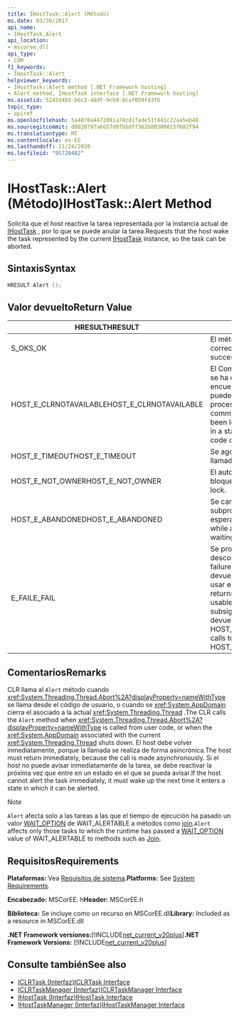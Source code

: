 ```yaml
---
title: IHostTask::Alert (Método)
ms.date: 03/30/2017
api_name:
- IHostTask.Alert
api_location:
- mscoree.dll
api_type:
- COM
f1_keywords:
- IHostTask::Alert
helpviewer_keywords:
- IHostTask::Alert method [.NET Framework hosting]
- Alert method, IHostTask interface [.NET Framework hosting]
ms.assetid: 5245d4b5-b6c3-48df-9cb9-8caf059f43fb
topic_type:
- apiref
ms.openlocfilehash: 5a4870a4472081a78cd1fade51f441c22aa5eb48
ms.sourcegitcommit: d8020797a6657d0fbbdff362b80300815f682f94
ms.translationtype: MT
ms.contentlocale: es-ES
ms.lasthandoff: 11/24/2020
ms.locfileid: "95720482"
---
```

# <a name="ihosttaskalert-method"></a><span data-ttu-id="ff268-102">IHostTask::Alert (Método)</span><span class="sxs-lookup"><span data-stu-id="ff268-102">IHostTask::Alert Method</span></span>

<span data-ttu-id="ff268-103">Solicita que el host reactive la tarea representada por la instancia actual de [IHostTask](ihosttask-interface.md) , por lo que se puede anular la tarea.</span><span class="sxs-lookup"><span data-stu-id="ff268-103">Requests that the host wake the task represented by the current [IHostTask](ihosttask-interface.md) instance, so the task can be aborted.</span></span>  
  
## <a name="syntax"></a><span data-ttu-id="ff268-104">Sintaxis</span><span class="sxs-lookup"><span data-stu-id="ff268-104">Syntax</span></span>  
  
```cpp  
HRESULT Alert ();  
```  
  
## <a name="return-value"></a><span data-ttu-id="ff268-105">Valor devuelto</span><span class="sxs-lookup"><span data-stu-id="ff268-105">Return Value</span></span>  
  
|<span data-ttu-id="ff268-106">HRESULT</span><span class="sxs-lookup"><span data-stu-id="ff268-106">HRESULT</span></span>|<span data-ttu-id="ff268-107">Descripción</span><span class="sxs-lookup"><span data-stu-id="ff268-107">Description</span></span>|  
|-------------|-----------------|  
|<span data-ttu-id="ff268-108">S_OK</span><span class="sxs-lookup"><span data-stu-id="ff268-108">S_OK</span></span>|<span data-ttu-id="ff268-109">El método se devolvió correctamente.</span><span class="sxs-lookup"><span data-stu-id="ff268-109">The method returned successfully.</span></span>|  
|<span data-ttu-id="ff268-110">HOST_E_CLRNOTAVAILABLE</span><span class="sxs-lookup"><span data-stu-id="ff268-110">HOST_E_CLRNOTAVAILABLE</span></span>|<span data-ttu-id="ff268-111">El Common Language Runtime (CLR) no se ha cargado en un proceso o el CLR se encuentra en un estado en el que no puede ejecutar código administrado ni procesar la llamada correctamente.</span><span class="sxs-lookup"><span data-stu-id="ff268-111">The common language runtime (CLR) has not been loaded into a process, or the CLR is in a state in which it cannot run managed code or process the call successfully.</span></span>|  
|<span data-ttu-id="ff268-112">HOST_E_TIMEOUT</span><span class="sxs-lookup"><span data-stu-id="ff268-112">HOST_E_TIMEOUT</span></span>|<span data-ttu-id="ff268-113">Se agotó el tiempo de espera de la llamada.</span><span class="sxs-lookup"><span data-stu-id="ff268-113">The call timed out.</span></span>|  
|<span data-ttu-id="ff268-114">HOST_E_NOT_OWNER</span><span class="sxs-lookup"><span data-stu-id="ff268-114">HOST_E_NOT_OWNER</span></span>|<span data-ttu-id="ff268-115">El autor de la llamada no posee el bloqueo.</span><span class="sxs-lookup"><span data-stu-id="ff268-115">The caller does not own the lock.</span></span>|  
|<span data-ttu-id="ff268-116">HOST_E_ABANDONED</span><span class="sxs-lookup"><span data-stu-id="ff268-116">HOST_E_ABANDONED</span></span>|<span data-ttu-id="ff268-117">Se canceló un evento mientras un subproceso o fibra bloqueados estaba esperando en él.</span><span class="sxs-lookup"><span data-stu-id="ff268-117">An event was canceled while a blocked thread or fiber was waiting on it.</span></span>|  
|<span data-ttu-id="ff268-118">E_FAIL</span><span class="sxs-lookup"><span data-stu-id="ff268-118">E_FAIL</span></span>|<span data-ttu-id="ff268-119">Se produjo un error grave desconocido.</span><span class="sxs-lookup"><span data-stu-id="ff268-119">An unknown catastrophic failure occurred.</span></span> <span data-ttu-id="ff268-120">Cuando un método devuelve E_FAIL, CLR ya no se puede usar en el proceso.</span><span class="sxs-lookup"><span data-stu-id="ff268-120">When a method returns E_FAIL, the CLR is no longer usable within the process.</span></span> <span data-ttu-id="ff268-121">Las llamadas subsiguientes a métodos de hospedaje devuelven HOST_E_CLRNOTAVAILABLE.</span><span class="sxs-lookup"><span data-stu-id="ff268-121">Subsequent calls to hosting methods return HOST_E_CLRNOTAVAILABLE.</span></span>|  
  
## <a name="remarks"></a><span data-ttu-id="ff268-122">Comentarios</span><span class="sxs-lookup"><span data-stu-id="ff268-122">Remarks</span></span>  

 <span data-ttu-id="ff268-123">CLR llama al `Alert` método cuando <xref:System.Threading.Thread.Abort%2A?displayProperty=nameWithType> se llama desde el código de usuario, o cuando se <xref:System.AppDomain> cierra el asociado a la actual <xref:System.Threading.Thread> .</span><span class="sxs-lookup"><span data-stu-id="ff268-123">The CLR calls the `Alert` method when <xref:System.Threading.Thread.Abort%2A?displayProperty=nameWithType> is called from user code, or when the <xref:System.AppDomain> associated with the current <xref:System.Threading.Thread> shuts down.</span></span> <span data-ttu-id="ff268-124">El host debe volver inmediatamente, porque la llamada se realiza de forma asincrónica.</span><span class="sxs-lookup"><span data-stu-id="ff268-124">The host must return immediately, because the call is made asynchronously.</span></span> <span data-ttu-id="ff268-125">Si el host no puede avisar inmediatamente de la tarea, se debe reactivar la próxima vez que entre en un estado en el que se pueda avisar.</span><span class="sxs-lookup"><span data-stu-id="ff268-125">If the host cannot alert the task immediately, it must wake up the next time it enters a state in which it can be alerted.</span></span>  
  
> [!NOTE]
> <span data-ttu-id="ff268-126">`Alert` afecta solo a las tareas a las que el tiempo de ejecución ha pasado un valor [WAIT_OPTION](wait-option-enumeration.md) de WAIT_ALERTABLE a métodos como [join](ihosttask-join-method.md).</span><span class="sxs-lookup"><span data-stu-id="ff268-126">`Alert` affects only those tasks to which the runtime has passed a [WAIT_OPTION](wait-option-enumeration.md) value of WAIT_ALERTABLE to methods such as [Join](ihosttask-join-method.md).</span></span>  
  
## <a name="requirements"></a><span data-ttu-id="ff268-127">Requisitos</span><span class="sxs-lookup"><span data-stu-id="ff268-127">Requirements</span></span>  

 <span data-ttu-id="ff268-128">**Plataformas:** Vea [Requisitos de sistema](../../get-started/system-requirements.md).</span><span class="sxs-lookup"><span data-stu-id="ff268-128">**Platforms:** See [System Requirements](../../get-started/system-requirements.md).</span></span>  
  
 <span data-ttu-id="ff268-129">**Encabezado:** MSCorEE. h</span><span class="sxs-lookup"><span data-stu-id="ff268-129">**Header:** MSCorEE.h</span></span>  
  
 <span data-ttu-id="ff268-130">**Biblioteca:** Se incluye como un recurso en MSCorEE.dll</span><span class="sxs-lookup"><span data-stu-id="ff268-130">**Library:** Included as a resource in MSCorEE.dll</span></span>  
  
 <span data-ttu-id="ff268-131">**.NET Framework versiones:**[!INCLUDE[net_current_v20plus](../../../../includes/net-current-v20plus-md.md)]</span><span class="sxs-lookup"><span data-stu-id="ff268-131">**.NET Framework Versions:** [!INCLUDE[net_current_v20plus](../../../../includes/net-current-v20plus-md.md)]</span></span>  
  
## <a name="see-also"></a><span data-ttu-id="ff268-132">Consulte también</span><span class="sxs-lookup"><span data-stu-id="ff268-132">See also</span></span>

- [<span data-ttu-id="ff268-133">ICLRTask (Interfaz)</span><span class="sxs-lookup"><span data-stu-id="ff268-133">ICLRTask Interface</span></span>](iclrtask-interface.md)
- [<span data-ttu-id="ff268-134">ICLRTaskManager (Interfaz)</span><span class="sxs-lookup"><span data-stu-id="ff268-134">ICLRTaskManager Interface</span></span>](iclrtaskmanager-interface.md)
- [<span data-ttu-id="ff268-135">IHostTask (Interfaz)</span><span class="sxs-lookup"><span data-stu-id="ff268-135">IHostTask Interface</span></span>](ihosttask-interface.md)
- [<span data-ttu-id="ff268-136">IHostTaskManager (Interfaz)</span><span class="sxs-lookup"><span data-stu-id="ff268-136">IHostTaskManager Interface</span></span>](ihosttaskmanager-interface.md)
